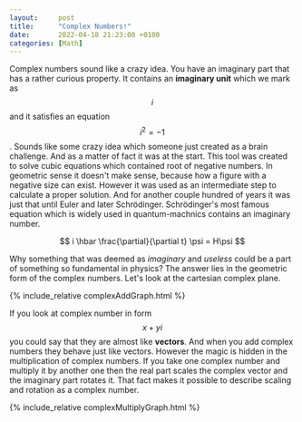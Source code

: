 ```yaml
---
layout:     post
title:      "Complex Numbers!"
date:       2022-04-18 21:23:00 +0100
categories: [Math]
---
```

Complex numbers sound like a crazy idea. You have an imaginary part that has a rather curious property. It contains an __imaginary unit__ which we mark as $$ i $$ and it satisfies an equation $$ i^2 = -1 $$. Sounds like some crazy idea which someone just created as a brain challenge. And as a matter of fact it was at the start. This tool was created to solve cubic equations which contained root of negative numbers. In geometric sense it doesn't make sense, because how a figure with a negative size can exist. However it was used as an intermediate step to calculate a proper solution. And for another couple hundred of years it was just that until Euler and later Schrödinger. Schrödinger's most famous equation which is widely used in quantum-machnics contains an imaginary number.

$$ i \hbar \frac{\partial}{\partial t} \psi = H\psi $$

Why something that was deemed as *imaginary* and *useless* could be a part of something so fundamental in physics? The answer lies in the geometric form of the complex numbers. Let's look at the cartesian complex plane.

{% include_relative complexAddGraph.html %}

If you look at complex number in form $$ x + yi $$ you could say that they are almost like __vectors__. And when you add complex numbers they behave just like vectors. However the magic is hidden in the multiplication of complex numbers. If you take one complex number and multiply it by another one then the real part scales the complex vector and the imaginary part rotates it. That fact makes it possible to describe scaling and rotation as a complex number.

{% include_relative complexMultiplyGraph.html %}